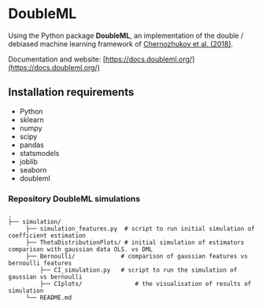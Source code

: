 # DoubleML

Using the Python package **DoubleML**, an implementation of the double / debiased machine learning framework of
[Chernozhukov et al. (2018)](https://doi.org/10.1111/ectj.12097).

Documentation and website: [https://docs.doubleml.org/](https://docs.doubleml.org/)

## Installation requirements

- Python
- sklearn
- numpy
- scipy
- pandas
- statsmodels
- joblib
- seaborn
- doubleml

### Repository DoubleML simulations

    .
    ├── simulation/                  
		 ├── simulation_features.py  # script to run initial simulation of coefficient estimation
		 ├── ThetaDistributionPlots/ # initial simulation of estimators comparison with gaussian data OLS. vs DML
		 ├── Bernoulli/             # comparison of gaussian features vs bernoulli features
			 ├── CI_simulation.py   # script to run the simulation of gaussian vs bernoulli
			 ├── CIplots/ 				# the visualisation of results of simulation
		 └── README.md
